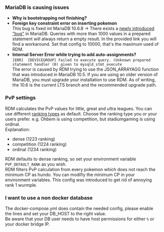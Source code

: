 ### MariaDB is causing issues
* **Why is bootstrapping not finishing?**
* **Foreign key constraint error on inserting pokemon**  
This bug is fixed int MariaDB 10.6.8 -> There exists a [newly introduced "bug"](https://jira.mariadb.org/browse/MDEV-27937) in MariaDB. Queries with more than 1000 values in a prepared statement will always return a empty result. In the provided link you will find a workaround. Set that config to 10000, that's the maximum used of RDM.
* **Internal Server Error while trying to add auto-assignments?**  
`[ERR]  [DEVICEGROUP] Failed to execute query. (Unknown prepared statement handler (0) given to mysqld_stmt_execute`  
The error is caused by RDM trying to use the JSON_ARRAYAGG function that was introduced in MariaDB 10.5. If you are using an older version of MariaDB, you must upgrade your installation to use RDM. As of writing, the 10.6 is the current LTS branch and the recommended upgrade path.

### PvP settings
RDM calculates the PvP values for little, great and ultra leagues. You can use different [ranking types](https://en.m.wikipedia.org/wiki/Ranking) as default. Choose the ranking type you or your users prefer. e.g. Ohbem is using competition, but stadiumgaming is using ordinal.  
Explanation:
* dense (1223 ranking)
* competition (1224 ranking)
* ordinal (1234 ranking)

RDM defaults to dense ranking, so set your environment variable `PVP_DEFAULT_RANK` as you wish.  
RDM filters PvP calculation from every pokemon which does not reach the minimum CP as hundo. You can modifiy the minimum CP in your environment variables. This config was introduced to get rid of annoying rank 1 wurmple.

### I want to use a non docker database
The docker-compose.yml does contain the needed config, please enable the lines and set your DB_HOST to the right value.  
Be aware that your DB user needs to have host permissions for either `%` or your docker bridge IP.